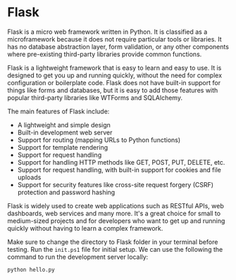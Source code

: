 # Flask

Flask is a micro web framework written in Python. It is classified as a microframework because it does not require particular tools or libraries. It has no database abstraction layer, form validation, or any other components where pre-existing third-party libraries provide common functions.

Flask is a lightweight framework that is easy to learn and easy to use. It is designed to get you up and running quickly, without the need for complex configuration or boilerplate code. Flask does not have built-in support for things like forms and databases, but it is easy to add those features with popular third-party libraries like WTForms and SQLAlchemy.

The main features of Flask include:

* A lightweight and simple design
* Built-in development web server
* Support for routing (mapping URLs to Python functions)
* Support for template rendering
* Support for request handling
* Support for handling HTTP methods like GET, POST, PUT, DELETE, etc.
* Support for request handling, with built-in support for cookies and file uploads
* Support for security features like cross-site request forgery (CSRF) protection and password hashing

Flask is widely used to create web applications such as RESTful APIs, web dashboards, web services and many more. It's a great choice for small to medium-sized projects and for developers who want to get up and running quickly without having to learn a complex framework.

Make sure to change the directory to Flask folder in your terminal before testing.
Run the `init.ps1` file for initial setup. We can use the following the command to run the development server locally:

`python hello.py`
